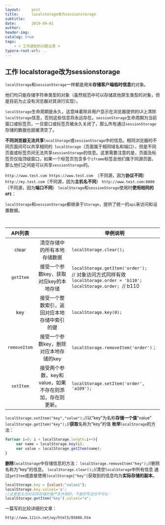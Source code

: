 ```yaml
---
layout:     post
title:      localstorage改为sessionstorage
subtitle:  
date:       2019-09-01
author:     
header-img: 
catalog: true
tags:
    - < 工作遇到的问题记录 >
typora-root-url: ..
---
```


## 工作 localstorage改为sessionstorage

​	`localStorage`和`sessionStorage`一样都是用来**存储客户端临时信息**的对象。

​	他们均只能存储字符串类型的对象（虽然规范中可以存储其他原生类型的对象，但是目前为止没有浏览器对其进行实现）。

​	`localStorage`生命周期是永久，这意味着除非用户显示在浏览器提供的UI上清除`localStorage`信息，否则这些信息将永远存在。`sessionStorage`生命周期为当前窗口或标签页，一旦窗口或标签页被永久关闭了，那么所有通过`sessionStorage`存储的数据也就被清空了。

​	**不同浏览器无法共享**`localStorage`或`sessionStorage`中的信息。相同浏览器的不同页面间可以共享相同的` localStorage`（页面属于相同域名和端口），但是不同页面或标签页间无法共享`sessionStorage`的信息。这里需要注意的是，页面及标 签页仅指顶级窗口，如果一个标签页包含多个`iframe`标签且他们属于同源页面，那么他们之间是可以共享`sessionStorage`的。

`http://www.test.com
https://www.test.com `（不同源，因为**协议不同**）
`http://my.test.com`（不同源，因为**主机名不同**）
`http://www.test.com:8080`（不同源，因为**端口不同**）
`localStorage`和`sessionStorage`使用时**使用相同的`API`**：

`localStorage`和`sessionStorage`都继承于`Storage`，提供了统一的`api`来访问和设置数据。

​	

|   API列表    |                                                          | 举例说明                                                     |
| :----------: | :------------------------------------------------------: | ------------------------------------------------------------ |
|    clear     |               清空存储中的所有本地存储数据               | `localStorage.clear();`                                      |
|  `getItem`   |          接受一个参数key，获取对应key的本地存储          | `localStorage.getItem('order');`<br/>// 对象访问方式同样有效<br/>`localStorage.order = 'b110';`<br/>`localStorage.order; `// b110 |
|     key      |       接受一个整数索引，返回对应本地存储中索引的键       | `localStorage.key(0);`                                       |
| `removeItem` |          接受一个参数key，删除对应本地存储的key          | `localStorage.removeItem('order')；`                         |
|  `setItem`   | 接受两个参数，key和value，如果不存在则添加，存在则更新。 | `localStorage.setItem('order', 'a109');`                     |

`localStorage.setItem("key","value");`//以“key”为名称**存储一个值**“value”
`localStorage.getItem("key");`//**获取**名称为“key”的值
**枚举**`localStorage`的方法：

```javascript
for(var i=0; i < localStorage.length;i++){
     var name = localStorage.key(i);
     var value = localStorage.getItem(name);
}
```

**删除**`localStorage`中存储信息的方法：
`localStorage.removeItem("key");`//删除名称为“key”的信息。
`localStorage.clear();`//清空`localStorage`中所有信息
 通过`getItem`或直接使用`localStorage["key"]`获取到的信息均为**实际存储的副本**。

```javascript
localStorage.key = {value1:"value1"};
localStorage.key.value1='a';
//这里是无法对实际存储的值产生作用的，下面的写法也不可以：
localStorage.getItem("key").value1="a";
```

一篇写的比较详细的文章：

`http://www.111cn.net/wy/html5/85886.htm`